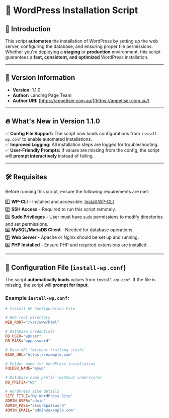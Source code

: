 # 🚀 WordPress Installation Script

## 📌 Introduction

This script **automates** the installation of WordPress by setting up the web server, configuring the database, and ensuring proper file permissions. Whether you're deploying a **staging** or **production** environment, this script guarantees a **fast, consistent, and optimized** WordPress installation.

---

## 📝 Version Information
- **Version:** 1.1.0
- **Author:** Landing Page Team
- **Author URI:** [https://appetiser.com.au/](https://appetiser.com.au/)

---
## 🔥 What's New in Version 1.1.0

✅ **Config File Support:** The script now loads configurations from `install-wp.conf` to enable automated installations.  
✅ **Improved Logging:** All installation steps are logged for troubleshooting.  
✅ **User-Friendly Prompts:** If values are missing from the config, the script will **prompt interactively** instead of failing.  

---

## 🛠️ Requisites

Before running this script, ensure the following requirements are met:

1️⃣ **WP-CLI** - Installed and accessible. [Install WP-CLI](https://wp-cli.org/#installing)  
2️⃣ **SSH Access** - Required to run this script remotely.  
3️⃣ **Sudo Privileges** - User must have `sudo` permissions to modify directories and set permissions.  
4️⃣ **MySQL/MariaDB Client** - Needed for database operations.  
5️⃣ **Web Server** - Apache or Nginx should be set up and running.  
6️⃣ **PHP Installed** - Ensure PHP and required extensions are installed.  

---

## 📝 Configuration File (`install-wp.conf`)

The script **automatically loads** values from `install-wp.conf`. If the file is missing, the script will **prompt for input**.

### Example `install-wp.conf`:
```ini
# Install WP Configuration File

# Web root directory
WEB_ROOT="/var/www/html"

# Database credentials
DB_USER="wpuser"
DB_PASS="wppassword"

# Base URL (without trailing slash)
BASE_URL="https://example.com"

# Folder name for WordPress installation
FOLDER_NAME="mywp"

# Database name prefix (without underscore)
DB_PREFIX="wp"

# WordPress site details
SITE_TITLE="My WordPress Site"
ADMIN_USER="admin"
ADMIN_PASS="securepassword"
ADMIN_EMAIL="admin@example.com"
